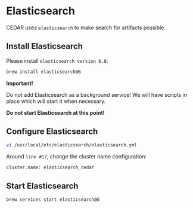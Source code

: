 # Elasticsearch
CEDAR uses `elasticsearch` to make search for artifacts possible.

## Install Elasticsearch

Please install `elasticsearch version 6.8`:

```sh
brew install elasticsearch@6
```
    
**Important!**

Do not add Elasticsearch as a background service! We will have scripts in place which will start it when necessary.

**Do not start Elasticsearch at this point!**
 
## Configure Elasticsearch

```sh
vi /usr/local/etc/elasticsearch/elasticsearch.yml
```

Around `line #17`, change the cluster name configuration:

```
cluster.name: elasticsearch_cedar
```

## Start Elasticsearch

```sh
brew services start elasticsearch@6
```
